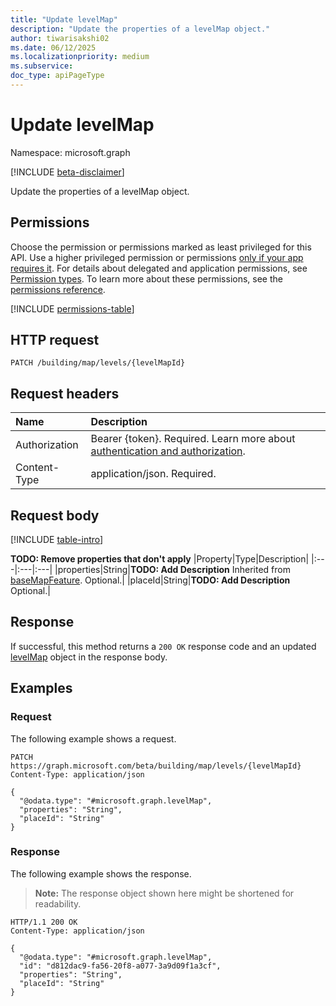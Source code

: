 ```yaml
---
title: "Update levelMap"
description: "Update the properties of a levelMap object."
author: tiwarisakshi02
ms.date: 06/12/2025
ms.localizationpriority: medium
ms.subservice: 
doc_type: apiPageType
---
```


# Update levelMap

Namespace: microsoft.graph

[!INCLUDE [beta-disclaimer](../../includes/beta-disclaimer.md)]

Update the properties of a levelMap object.

## Permissions

Choose the permission or permissions marked as least privileged for this API. Use a higher privileged permission or permissions [only if your app requires it](/graph/permissions-overview#best-practices-for-using-microsoft-graph-permissions). For details about delegated and application permissions, see [Permission types](/graph/permissions-overview#permission-types). To learn more about these permissions, see the [permissions reference](/graph/permissions-reference).

<!-- {
  "blockType": "permissions",
  "name": "levelmap-update-permissions"
}
-->
[!INCLUDE [permissions-table](../includes/permissions/levelmap-update-permissions.md)]

## HTTP request

<!-- {
  "blockType": "ignored"
}
-->
``` http
PATCH /building/map/levels/{levelMapId}
```

## Request headers

|Name|Description|
|:---|:---|
|Authorization|Bearer {token}. Required. Learn more about [authentication and authorization](/graph/auth/auth-concepts).|
|Content-Type|application/json. Required.|

## Request body

[!INCLUDE [table-intro](../../includes/update-property-table-intro.md)]


**TODO: Remove properties that don't apply**
|Property|Type|Description|
|:---|:---|:---|
|properties|String|**TODO: Add Description** Inherited from [baseMapFeature](../resources/basemapfeature.md). Optional.|
|placeId|String|**TODO: Add Description** Optional.|



## Response

If successful, this method returns a `200 OK` response code and an updated [levelMap](../resources/levelmap.md) object in the response body.

## Examples

### Request

The following example shows a request.
<!-- {
  "blockType": "request",
  "name": "update_levelmap"
}
-->
``` http
PATCH https://graph.microsoft.com/beta/building/map/levels/{levelMapId}
Content-Type: application/json

{
  "@odata.type": "#microsoft.graph.levelMap",
  "properties": "String",
  "placeId": "String"
}
```


### Response

The following example shows the response.
>**Note:** The response object shown here might be shortened for readability.
<!-- {
  "blockType": "response",
  "truncated": true
}
-->
``` http
HTTP/1.1 200 OK
Content-Type: application/json

{
  "@odata.type": "#microsoft.graph.levelMap",
  "id": "d812dac9-fa56-20f8-a077-3a9d09f1a3cf",
  "properties": "String",
  "placeId": "String"
}
```

